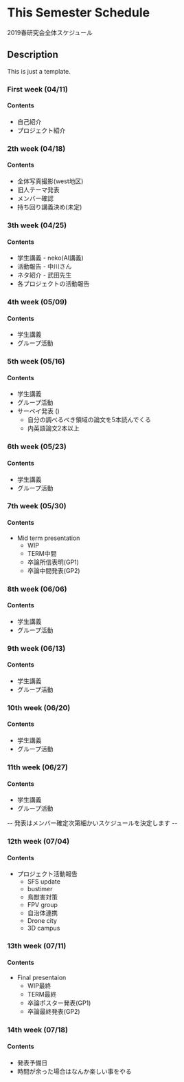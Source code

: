 # This Semester Schedule
2019春研究会全体スケジュール

## Description
This is just a template. 

### First week (04/11)
#### Contents 
- 自己紹介
- プロジェクト紹介

### 2th week (04/18)
#### Contents 
- 全体写真撮影(west地区)
- 旧人テーマ発表
- メンバー確認
- 持ち回り講義決め(未定)

### 3th week (04/25)
#### Contents 
- 学生講義 - neko(AI講義)
- 活動報告 - 中川さん
- ネタ紹介 - 武田先生
- 各プロジェクトの活動報告

### 4th week (05/09)
#### Contents 
- 学生講義
- グループ活動

### 5th week (05/16)
#### Contents 
- 学生講義
- グループ活動
- サーベイ発表 ()
  - 自分の調べるべき領域の論文を5本読んでくる
  - 内英語論文2本以上

### 6th week (05/23)
#### Contents 
- 学生講義
- グループ活動

### 7th week (05/30)
#### Contents 
- Mid term presentation
  - WIP
  - TERM中間
  - 卒論所信表明(GP1)
  - 卒論中間発表(GP2)

### 8th week (06/06)
#### Contents 
- 学生講義
- グループ活動

### 9th week (06/13)
#### Contents 
- 学生講義
- グループ活動

### 10th week (06/20)
#### Contents 
- 学生講義
- グループ活動

### 11th week (06/27)
#### Contents 
- 学生講義
- グループ活動

-- 発表はメンバー確定次第細かいスケジュールを決定します --

### 12th week (07/04)
#### Contents 
- プロジェクト活動報告
  - SFS update
  - bustimer
  - 鳥獣害対策
  - FPV group
  - 自治体連携
  - Drone city
  - 3D campus

### 13th week (07/11)
#### Contents 
- Final presentaion
  - WIP最終
  - TERM最終
  - 卒論ポスター発表(GP1)
  - 卒論最終発表(GP2)

### 14th week (07/18)
#### Contents 
- 発表予備日
- 時間が余った場合はなんか楽しい事をやる
